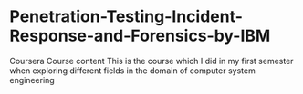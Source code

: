 # Penetration-Testing-Incident-Response-and-Forensics-by-IBM
Coursera Course content
This is the course which I did in my first semester when exploring different fields in the domain of computer system engineering
